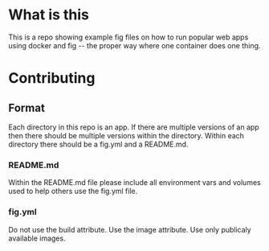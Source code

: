 # What is this
This is a repo showing example fig files on how to run popular web apps using docker and fig -- the proper way where one container does one thing.

# Contributing 
## Format
Each directory in this repo is an app.  If there are multiple versions of an app then there should be multiple versions within the directory.  Within each directory there should be a fig.yml and a README.md.

### README.md
Within the README.md file please include all environment vars and volumes used to help others use the fig.yml file.

### fig.yml
Do not use the build attribute.
Use the image attribute.
Use only publicaly available images. 
